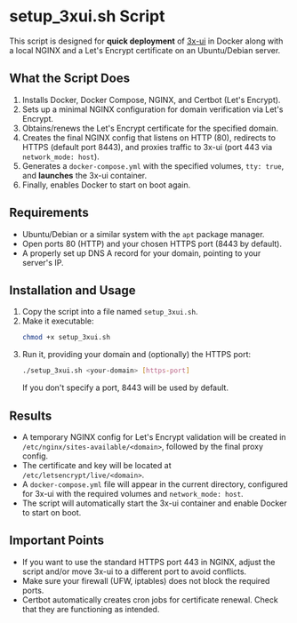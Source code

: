 # **setup_3xui.sh** Script

This script is designed for **quick deployment** of [3x-ui](https://github.com/mhsanaei/3x-ui) in Docker along with a local NGINX and a Let's Encrypt certificate on an Ubuntu/Debian server.

## What the Script Does

1. Installs Docker, Docker Compose, NGINX, and Certbot (Let's Encrypt).
2. Sets up a minimal NGINX configuration for domain verification via Let's Encrypt.
3. Obtains/renews the Let's Encrypt certificate for the specified domain.
4. Creates the final NGINX config that listens on HTTP (80), redirects to HTTPS (default port 8443), and proxies traffic to 3x-ui (port 443 via `network_mode: host`).
5. Generates a `docker-compose.yml` with the specified volumes, `tty: true`, and **launches** the 3x-ui container.
6. Finally, enables Docker to start on boot again.

## Requirements

- Ubuntu/Debian or a similar system with the `apt` package manager.
- Open ports 80 (HTTP) and your chosen HTTPS port (8443 by default).
- A properly set up DNS A record for your domain, pointing to your server's IP.

## Installation and Usage

1. Copy the script into a file named `setup_3xui.sh`.
2. Make it executable:
   ```bash
   chmod +x setup_3xui.sh
   ```
3. Run it, providing your domain and (optionally) the HTTPS port:
   ```bash
   ./setup_3xui.sh <your-domain> [https-port]
   ```
   If you don't specify a port, 8443 will be used by default.

## Results

- A temporary NGINX config for Let's Encrypt validation will be created in `/etc/nginx/sites-available/<domain>`, followed by the final proxy config.
- The certificate and key will be located at `/etc/letsencrypt/live/<domain>`.
- A `docker-compose.yml` file will appear in the current directory, configured for 3x-ui with the required volumes and `network_mode: host`.
- The script will automatically start the 3x-ui container and enable Docker to start on boot.

## Important Points

- If you want to use the standard HTTPS port 443 in NGINX, adjust the script and/or move 3x-ui to a different port to avoid conflicts.
- Make sure your firewall (UFW, iptables) does not block the required ports.
- Certbot automatically creates cron jobs for certificate renewal. Check that they are functioning as intended.
